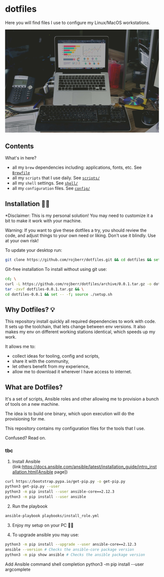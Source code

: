 # dotfiles

Here you will find files I use to configure my Linux/MacOS workstations. 

![Perfect setup ;)](images/perfect-setup.jpg)

## Contents 

What's in here?
- all my `brew` dependencies including: applications, fonts, etc. See [`Brewfile`](https://github.com/rojberr/dotfiles/blob/master/Brewfile)
- all my `scripts` that I use daily. See [`scripts/`](https://github.com/rojberr/dotfiles/blob/master/scripts/)
- all my `shell` settings. See [`shell/`](https://github.com/rojberr/dotfiles/tree/master/shell)
- all my `configuration` files. See [`config/`](https://github.com/rojberr/dotfiles/tree/master/config)

## Installation 👨‍💻

*Disclaimer: This is my personal solution! You may need to customize it a bit to make it work with your machine.

Warning: If you want to give these dotfiles a try, you should review the code, and adjust things to your own
need or liking. Don't use it blindly. Use at your own risk!

To update your desktop run:

```bash
git clone https://github.com/rojberr/dotfiles.git && cd dotfiles && set -- -f; source ./setup.sh
```

Git-free installation
To install without using git use:

```bash
cd; \
curl -L https://github.com/rojberr/dotfiles/archive/0.0.1.tar.gz -o dotfiles-0.0.1.tar.gz && \
tar -zxvf dotfiles-0.0.1.tar.gz && \
cd dotfiles-0.0.1 && set -- -f; source ./setup.sh
```

## Why Dotfiles? 💡

This repository install quickly all required dependencies to work with code.
It sets up the toolchain, that lets change between env versions. It also makes my
env on different working stations identical, which speeds up my work.

It allows me to:
- collect ideas for tooling, config and scripts,
- share it with the community,
- let others benefit from my experience,
- allow me to download it wherever I have access to internet.

## What are Dotfiles?

It's a set of scripts, Ansible roles and other allowing me to provision a bunch of tools on a new machine.

The idea is to build one binary, which upon execution will do the provisioning for me.


This repository contains my configuration files for the tools that I use.

Confused? Read on.

### tbc

1. Install Ansible (link:https://docs.ansible.com/ansible/latest/installation_guide/intro_installation.html[Ansible page])
```bash
curl https://bootstrap.pypa.io/get-pip.py -o get-pip.py
python3 get-pip.py --user
python3 -m pip install --user ansible-core==2.12.3
python3 -m pip install --user ansible
```

2. Run the playbook
```bash
ansible-playbook playbooks/install_role.yml
```

3. Enjoy my setup on your PC 👨‍💻

4. To upgrade ansible you may use:
```bash
python3 -m pip install --upgrade --user ansible-core==2.12.3
ansible --version # Checks the ansible-core package version
python3 -m pip show ansible # Checks the ansible package version
```

Add Ansible command shell completion
python3 -m pip install --user argcomplete
